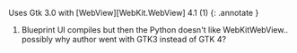 Uses Gtk 3.0 with [WebView][WebKit.WebView] 4.1 (1)
{: .annotate }

1.  Blueprint UI compiles but then the Python doesn't like WebKitWebView.. possibly why author went with GTK3 instead of GTK 4?


